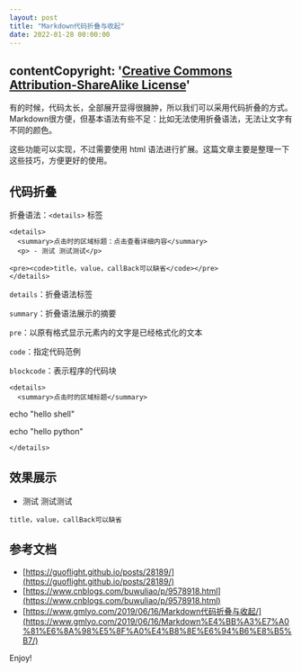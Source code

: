 ```yaml
---
layout: post
title: "Markdown代码折叠与收起"
date: 2022-01-28 00:00:00
---
```


## contentCopyright: '[Creative Commons Attribution-ShareAlike License](https://en.wikipedia.org/wiki/Wikipedia:Text_of_Creative_Commons_Attribution-ShareAlike_3.0_Unported_License)'

有的时候，代码太长，全部展开显得很臃肿，所以我们可以采用代码折叠的方式。
Markdown很方便，但基本语法有些不足：比如无法使用折叠语法，无法让文字有不同的颜色。

这些功能可以实现，不过需要使用 html 语法进行扩展。这篇文章主要是整理一下这些技巧，方便更好的使用。

## 代码折叠

折叠语法：`<details>` 标签

```
<details>
  <summary>点击时的区域标题：点击查看详细内容</summary>
  <p> - 测试 测试测试</p>
  
<pre><code>title，value，callBack可以缺省</code></pre>
</details>
```

`details`：折叠语法标签

`summary`：折叠语法展示的摘要

`pre`：以原有格式显示元素内的文字是已经格式化的文本

`code`：指定代码范例

`blockcode`：表示程序的代码块

```
<details>
  <summary>点击时的区域标题</summary>
```

echo "hello shell"

echo "hello python"

```
</details>
```

## 效果展示

 - 测试 测试测试
```
title，value，callBack可以缺省
```


## 参考文档

- [https://guoflight.github.io/posts/28189/](https://guoflight.github.io/posts/28189/)
- [https://www.cnblogs.com/buwuliao/p/9578918.html](https://www.cnblogs.com/buwuliao/p/9578918.html)
- [https://www.gmlyo.com/2019/06/16/Markdown代码折叠与收起/](https://www.gmlyo.com/2019/06/16/Markdown%E4%BB%A3%E7%A0%81%E6%8A%98%E5%8F%A0%E4%B8%8E%E6%94%B6%E8%B5%B7/)

Enjoy!

